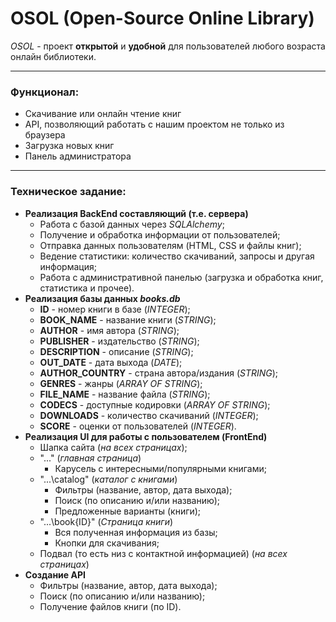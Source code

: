 # OSOL (Open-Source Online Library)
*OSOL* - проект **открытой** и **удобной** для пользователей любого возраста онлайн библиотеки.
***
### Функционал:
- Скачивание или онлайн чтение книг
- API, позволяющий работать с нашим проектом не только из браузера
- Загрузка новых книг
- Панель администратора
***
### Техническое задание:
- **Реализация BackEnd составляющий (т.е. сервера)**
  * Работа с базой данных через _SQLAlchemy_;
  * Получение и обработка информации от пользователей;
  * Отправка данных пользователям (HTML, CSS и файлы книг);
  * Ведение статистики: количество скачиваний, запросы и другая информация;
  * Работа с административной панелью (загрузка и обработка книг, статистика и прочее).
- **Реализация базы данных _books.db_**
    * **ID** - номер книги в базе (_INTEGER_);
    * **BOOK_NAME** - название книги (_STRING_);
    * **AUTHOR** - имя автора (_STRING_);
    * **PUBLISHER** - издательство (_STRING_);
    * **DESCRIPTION** - описание (_STRING_);
    * **OUT_DATE** - дата выхода (_DATE_);
    * **AUTHOR_COUNTRY** - страна автора/издания (_STRING_);
    * **GENRES** - жанры (_ARRAY OF STRING_);
    * **FILE_NAME** - название файла (_STRING_);
    * **CODECS** - доступные кодировки (_ARRAY OF STRING_);
    * **DOWNLOADS** - количество скачиваний (_INTEGER_);
    * **SCORE** - оценки от пользователей (_INTEGER_).
- **Реализация UI для работы с пользователем (FrontEnd)**
  * Шапка сайта (_на всех страницах_);
  * "...\" (_главная страница_)
    * Карусель с интересными/популярными книгами;
  * "...\catalog\" (_каталог с книгами_)
    * Фильтры (название, автор, дата выхода);
    * Поиск (по описанию и/или названию);
    * Предложенные варианты (книги);
  * "...\book\{ID}" (_Страница книги_)
    * Вся полученная информация из базы;
    * Кнопки для скачивания;
  * Подвал (то есть низ с контактной информацией) (_на всех страницах_)
- **Создание API**
  * Фильтры (название, автор, дата выхода);
  * Поиск (по описанию и/или названию);
  * Получение файлов книги (по ID).